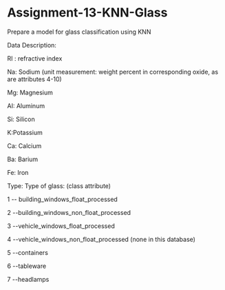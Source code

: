 # Assignment-13-KNN-Glass

Prepare a model for glass classification using KNN

Data Description:

RI : refractive index

Na: Sodium (unit measurement: weight percent in corresponding oxide, as are attributes 4-10)

Mg: Magnesium

AI: Aluminum

Si: Silicon

K:Potassium

Ca: Calcium

Ba: Barium

Fe: Iron

Type: Type of glass: (class attribute)

1 -- building_windows_float_processed

 2 --building_windows_non_float_processed
 
 3 --vehicle_windows_float_processed
 
 4 --vehicle_windows_non_float_processed (none in this database)
 
 5 --containers
 
 6 --tableware
 
 7 --headlamps
